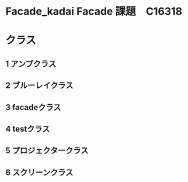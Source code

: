 # Facade_kadai  Facade 課題　C16318

# クラス  
## 1 アンプクラス  
## 2 ブルーレイクラス  
## 3 facadeクラス  
## 4 testクラス  
## 5 プロジェクタークラス  
## 6 スクリーンクラス  
